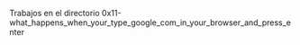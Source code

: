 Trabajos en el directorio 0x11-what_happens_when_your_type_google_com_in_your_browser_and_press_enter
